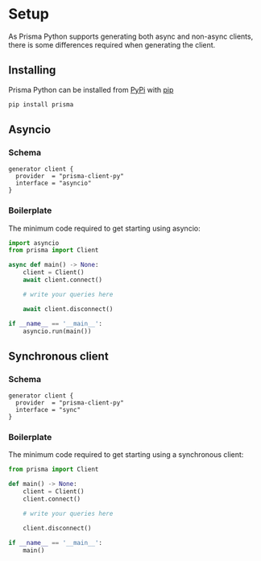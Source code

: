 # Setup

As Prisma Python supports generating both async and non-async clients, there is some differences required when generating the client.

## Installing

Prisma Python can be installed from [PyPi](https://pypi.org/project/prisma/) with [pip](https://pip.pypa.io/en/stable/)

```sh
pip install prisma
```

## Asyncio

### Schema

```prisma
generator client {
  provider  = "prisma-client-py"
  interface = "asyncio"
}
```

### Boilerplate

The minimum code required to get starting using asyncio:

```py
import asyncio
from prisma import Client

async def main() -> None:
    client = Client()
    await client.connect()

    # write your queries here

    await client.disconnect()

if __name__ == '__main__':
    asyncio.run(main())
```

## Synchronous client

### Schema

```prisma
generator client {
  provider  = "prisma-client-py"
  interface = "sync"
}
```

### Boilerplate

The minimum code required to get starting using a synchronous client:

```py
from prisma import Client

def main() -> None:
    client = Client()
    client.connect()

    # write your queries here

    client.disconnect()

if __name__ == '__main__':
    main()
```
